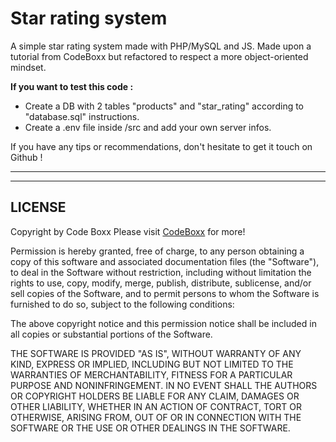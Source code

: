 Star rating system
======

A simple star rating system made with PHP/MySQL and JS.
Made upon a tutorial from CodeBoxx but refactored to respect a more object-oriented mindset.

**If you want to test this code :**

+ Create a DB with 2 tables "products" and "star_rating" according to "database.sql" instructions.
+ Create a .env file inside /src and add your own server infos.

If you have any tips or recommendations, don't hesitate to get it touch on Github !

***
***
LICENSE
------

Copyright by Code Boxx
Please visit [CodeBoxx](https://code-boxx.com/) for more!

Permission is hereby granted, free of charge, to any person obtaining a copy
of this software and associated documentation files (the "Software"), to deal
in the Software without restriction, including without limitation the rights
to use, copy, modify, merge, publish, distribute, sublicense, and/or sell
copies of the Software, and to permit persons to whom the Software is
furnished to do so, subject to the following conditions:

The above copyright notice and this permission notice shall be included in all
copies or substantial portions of the Software.

THE SOFTWARE IS PROVIDED "AS IS", WITHOUT WARRANTY OF ANY KIND, EXPRESS OR
IMPLIED, INCLUDING BUT NOT LIMITED TO THE WARRANTIES OF MERCHANTABILITY,
FITNESS FOR A PARTICULAR PURPOSE AND NONINFRINGEMENT. IN NO EVENT SHALL THE
AUTHORS OR COPYRIGHT HOLDERS BE LIABLE FOR ANY CLAIM, DAMAGES OR OTHER
LIABILITY, WHETHER IN AN ACTION OF CONTRACT, TORT OR OTHERWISE, ARISING FROM,
OUT OF OR IN CONNECTION WITH THE SOFTWARE OR THE USE OR OTHER DEALINGS IN THE
SOFTWARE.
